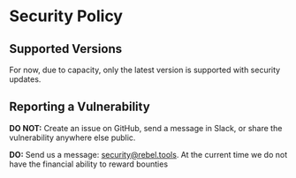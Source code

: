# Security Policy

## Supported Versions

For now, due to capacity, only the latest version is supported with security updates.

## Reporting a Vulnerability

**DO NOT:** Create an issue on GitHub, send a message in Slack, or share the vulnerability anywhere else public.

**DO:** Send us a message: security@rebel.tools. At the current time we do not have the financial ability to reward bounties
